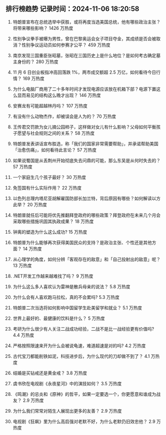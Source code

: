 
## 排行榜趋势 记录时间：2024-11-06 18:20:58
  
  1. 特朗普宣布在总统选举中获胜，或将再度当选美国总统，他有哪些政治主张？将带来哪些影响？ 1426 万热度
    
  2. 性别争议拳手被曝为男性，曾在巴黎奥运会女子项目夺金，其成绩是否会被取消？性别争议运动员如何参赛才公平？ 459 万热度
    
  3. 南京发现三国重臣张昭墓，张昭在三国历史上是什么地位？是如何考古确定墓主身份的？ 280 万热度
    
  4. 11 月 6 日创业板指冲高回落跌 1%，两市成交额超 2.5 万亿，如何看待今日行情？ 169 万热度
    
  5. 为什么电脑厂商用了二十多年时间才发现电源应该放在机箱下部？电源下置这么显而易见的结构这么晚才出现？ 146 万热度
    
  6. 安赛龙有可能超越林丹吗？ 107 万热度
    
  7. 有没有什么动物杰作，却被误会是人为的？ 70 万热度
    
  8. 王传君交罚款为女儿摘公园柿子，这样做对女儿有什么影响？父母如何平衡孩子愿望与社会规则之间的关系？ 58 万热度
    
  9. 特朗普发表讲话宣布胜选，称「我们的国家非常需要帮助」，并承诺帮助美国「治愈伤痛」，如何看待此言论？ 57 万热度
    
  10. 如果说蜀国是从丢荆州开始彻底失去问鼎的可能，那么东吴是从何时失去的？ 57 万热度
    
  11. 一个家庭生几个孩子最好？ 30 万热度
    
  12. 免签国有什么实际作用？ 22 万热度
    
  13. 以色列总理内塔尼亚胡解雇国防部长加兰特，背后原因有哪些？如何解读以方此举？ 20 万热度
    
  14. 特朗普就任后可能将优先推翻拜登政府的哪些政策？拜登政府在未来几个月会采取哪些措施巩固其执政成果？ 18 万热度
    
  15. 钟离的塑造为什么这么成功? 15 万热度
    
  16. 特朗普为什么能够再次获得美国民众的支持？是政治主张、个性还是其他方面？ 14 万热度
    
  17. 从心理学的角度，如何分辨「客观存在的敌意」和「自己投射出的敌意」呢？ 13 万热度
    
  18. .NET开发工作越来越难找了吗？ 9 万热度
    
  19. 为什么这么多人喜欢认为雷神是散兵母亲的说法？ 5.8 万热度
    
  20. 为什么会有人喜欢跑马拉松，真的不会累吗? 5.3 万热度
    
  21. 特朗普二次当选将如何影响中国留学生赴美留学和就业？ 5.1 万热度
    
  22. 世界上最好的、最健康的饮料是什么？ 5 万热度
    
  23. 考研为什么很少有人关注二战成功经验，二战不是比一战经验更有价值吗? 4.4 万热度
    
  24. 严格按照限速来开为什么会被说龟速，难道超速是对的吗? 4.2 万热度
    
  25. 古代宝刀都能削铁如泥，科技进步后，为什么现代的刀却做不到了？ 4.1 万热度
    
  26. 结婚是买钻戒还是黄金戒？ 3.8 万热度
    
  27. 虞书欣在电视剧《永夜星河》中的演技如何？ 3.5 万热度
    
  28. 《鸣潮》的忌炎和《原神》的哲平，如果一定要选一个，你更愿意和谁成为战友？ 2.9 万热度
    
  29. 为什么我们常常对陌生人展现出更多的友善？ 2.9 万热度
    
  30. 电视剧《狂飙》里为什么高启强对老默不好，为什么老默仍旧效忠他？ 2.9 万热度
    